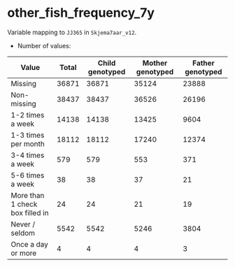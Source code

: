 # other_fish_frequency_7y
Variable mapping to `JJ365` in `Skjema7aar_v12`.
- Number of values:

| Value | Total | Child genotyped | Mother genotyped | Father genotyped |
| ----- | ----- | --------------- | ---------------- | ---------------- |
| Missing | 36871 | 36871 | 35124 | 23888 |
| Non-missing | 38437 | 38437 | 36526 | 26196 |
| 1-2 times a week | 14138 | 14138 | 13425 |9604 |
| 1-3 times per month | 18112 | 18112 | 17240 |12374 |
| 3-4 times a week | 579 | 579 | 553 |371 |
| 5-6 times a week | 38 | 38 | 37 |21 |
| More than 1 check box filled in | 24 | 24 | 21 |19 |
| Never / seldom | 5542 | 5542 | 5246 |3804 |
| Once a day or more | 4 | 4 | 4 |3 |



